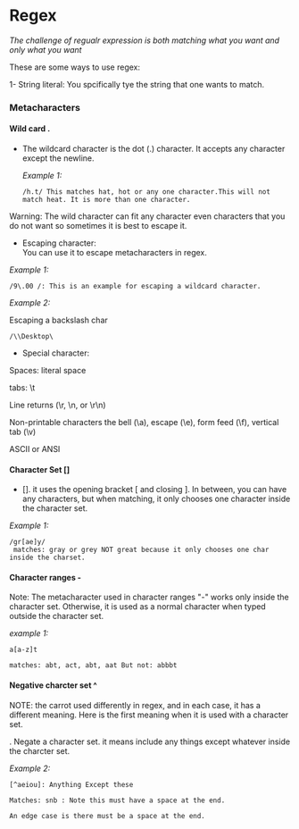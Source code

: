 # Regex
_The challenge of regualr expression is both matching what you want and only what you want_ 

These are some ways to use regex: 


1- String literal: You spcifically tye the string that one wants to match.

### Metacharacters

#### Wild card .

- The wildcard character is the dot (.) character. It accepts any character except the newline. 
 
  _Example 1:_
  ```
  /h.t/ This matches hat, hot or any one character.This will not match heat. It is more than one character. 
  
  ```
Warning: The wild character can fit any character even characters that you do not want so sometimes it is best to escape it. 



- Escaping character: \
You can use it to escape metacharacters in regex. 

_Example 1:_

```
/9\.00 /: This is an example for escaping a wildcard character. 
```

_Example 2:_

Escaping a backslash char

```
/\\Desktop\

```
- Special character: 

 Spaces: literal space

 tabs: \t 
 
 Line returns (\r, \n, or \r\n)
 
 Non-printable characters
 the bell (\a), escape (\e), form feed (\f), vertical tab (\v)

ASCII or ANSI



#### Character Set []

 - []. it uses the opening bracket [  and closing ]. In between, you can have any characters, but when matching, it only chooses one character inside the character set. 
 
 _Example 1:_
 
 ```
 /gr[ae]y/
  matches: gray or grey NOT great because it only chooses one char inside the charset.  
 ```

#### Character ranges -

Note: The metacharacter used in character ranges "-" works only inside the character set. Otherwise, it is used as a normal character when typed outside the character set.  

_example 1:_

```
a[a-z]t

matches: abt, act, abt, aat But not: abbbt
```

#### Negative charcter set ^




NOTE: the carrot used differently in regex, and in each case, it has a  different meaning. Here is the first meaning when it is used with a character set. 


. Negate a character set. it means include any things except whatever inside the charcter set. 


_Example 2:_

```
[^aeiou]: Anything Except these 

Matches: snb : Note this must have a space at the end. 

An edge case is there must be a space at the end. 
```
